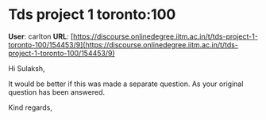 # Tds project 1 toronto:100

**User**: carlton
**URL**: [https://discourse.onlinedegree.iitm.ac.in/t/tds-project-1-toronto-100/154453/9](https://discourse.onlinedegree.iitm.ac.in/t/tds-project-1-toronto-100/154453/9)

Hi Sulaksh,

It would be better if this was made a separate question. As your original question has been answered.

Kind regards,

